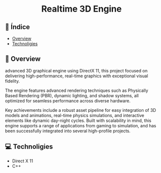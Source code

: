 <h1 align="center">Realtime 3D Engine</h1>

## 📖 Índice

- [Overview](#overview)
- [Technoligies](#technoligies)

## 🔭 Overview

  <p>advanced 3D graphical engine using DirectX 11, this project focused on delivering high-performance, real-time graphics with exceptional visual fidelity.</p>
  <p> The engine features advanced rendering techniques such as Physically Based Rendering (PBR), dynamic lighting, and shadow systems, all optimized for seamless performance across diverse hardware.</p>
  <p> Key achievements include a robust asset pipeline for easy integration of 3D models and animations, real-time physics simulations, and interactive elements like dynamic day-night cycles. Built with scalability in mind, this engine supports a range of applications from gaming to simulation, and has been successfully integrated into several high-profile projects.</p>

## 💻 Technoligies

- Direct X 11
- C++
